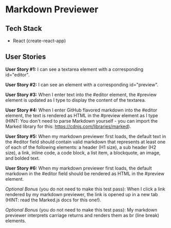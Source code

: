 # Markdown Previewer

## Tech Stack
- React (create-react-app)

## User Stories
**User Story #1:** I can see a textarea element with a corresponding id="editor".

**User Story #2:** I can see an element with a corresponding id="preview".

**User Story #3:** When I enter text into the #editor element, the #preview element is updated as I type to display the content of the textarea.

**User Story #4:** When I enter GitHub flavored markdown into the #editor element, the text is rendered as HTML in the #preview element as I type (HINT: You don't need to parse Markdown yourself - you can import the Marked library for this: https://cdnjs.com/libraries/marked).

**User Story #5:** When my markdown previewer first loads, the default text in the #editor field should contain valid markdown that represents at least one of each of the following elements: a header (H1 size), a sub header (H2 size), a link, inline code, a code block, a list item, a blockquote, an image, and bolded text.

**User Story #6:** When my markdown previewer first loads, the default markdown in the #editor field should be rendered as HTML in the #preview element.

*Optional Bonus* (you do not need to make this test pass): When I click a link rendered by my markdown previewer, the link is opened up in a new tab (HINT: read the Marked.js docs for this one!).

*Optional Bonus* (you do not need to make this test pass): My markdown previewer interprets carriage returns and renders them as br (line break) elements.

